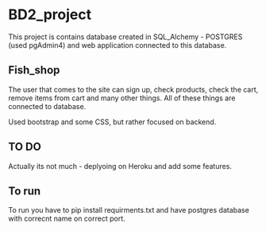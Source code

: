 # BD2_project

This project is  contains database created in SQL_Alchemy - POSTGRES (used pgAdmin4) and web application connected to this database. 

## Fish_shop ##

The user that comes to the site can sign up, check products, check the cart, remove items from cart and many other things. All of these things are connected to database. 

Used bootstrap and some CSS, but rather focused on backend. 

## TO DO
Actually its not much - deplyoing on Heroku and add some features.


## To run
To run you have to pip install requirments.txt and have postgres database with correcnt name on correct port.
